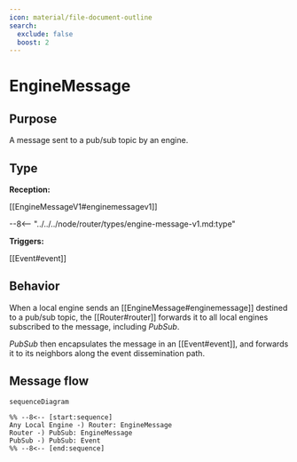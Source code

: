 ```yaml
---
icon: material/file-document-outline
search:
  exclude: false
  boost: 2
---
```


<div class="message" markdown>

# EngineMessage

<div id="enginemessage-pubsub"></div>

## Purpose

<!-- --8<-- [start:purpose] -->
A message sent to a pub/sub topic by an engine.
<!-- --8<-- [end:purpose] -->

## Type

<!-- --8<-- [start:type] -->
**Reception:**

[[EngineMessageV1#enginemessagev1]]

--8<-- "../../../node/router/types/engine-message-v1.md:type"

**Triggers:**

[[Event#event]]
<!-- --8<-- [end:type] -->

## Behavior

<!-- --8<-- [start:behavior] -->
When a local engine sends an [[EngineMessage#enginemessage]] destined to a pub/sub topic,
the [[Router#router]] forwards it to all local engines subscribed to the message, including *PubSub*.

*PubSub* then encapsulates the message in an [[Event#event]],
and forwards it to its neighbors along the event dissemination path.
<!-- --8<-- [end:behavior] -->

## Message flow

<!-- --8<-- [start:messages] -->
```mermaid
sequenceDiagram

%% --8<-- [start:sequence]
Any Local Engine -) Router: EngineMessage
Router -) PubSub: EngineMessage
PubSub -) PubSub: Event
%% --8<-- [end:sequence]
```
<!-- --8<-- [end:messages] -->

</div>
